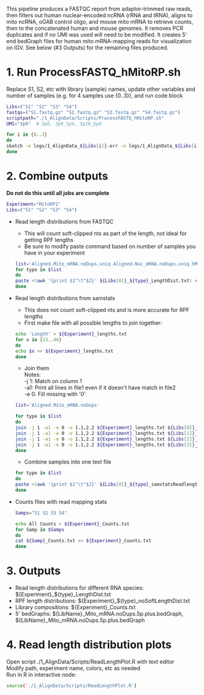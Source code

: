 This pipeline produces a FASTQC report from adaptor-trimmed raw reads, then filters out human nuclear-encoded ncRNA (rRNA and tRNA), aligns to mito ncRNA, oGAB control oligo, and mouse mito mRNA to retrieve counts, then to the concatenated human and mouse genomes. It removes PCR duplicates and if no UMI was used will need to be modified. It creates 5' end bedGraph files for human mito mRNA-mapping reads for visualization on IGV. See below (#3 Outputs) for the remaining files produced.

# 1. Run ProcessFASTQ_hMitoRP.sh
Replace S1, S2, etc with library (sample) names, update other variables and number of samples (e.g. for 4 samples use {0..3}), and run code block
```bash
Libs=("S1" "S2" "S3" "S4")
fastqs=("S1.fastq.gz" "S2.fastq.gz" "S3.fastq.gz" "S4.fastq.gz")
scriptpath="./1_AlignData/Scripts/ProcessFASTQ_hMitoRP.sh"
UMI="3p6"  # 3p6, 3p6_5p4, 3p10_5p4

for i in {0..3}
do
sbatch -e logs/1_AlignData_${Libs[i]}.err -o logs/1_AlignData_${Libs[i]}.log $scriptpath ${Libs[i]} ${fastqs[i]} $UMI
done
```

# 2. Combine outputs
**Do not do this until all jobs are complete**

```bash
Experiment="MitoRP1"
Libs=("S1" "S2" "S3" "S4")
```
- Read length distributions from FASTQC  
  - This will count soft-clipped nts as part of the length, not ideal for getting RPF lengths  
  - Be sure to modify paste command based on number of samples you have in your experiment
  ```bash
  list='Aligned.Mito_mRNA.noDups.uniq Aligned.Nuc_mRNA.noDups.uniq hMito_tRNA_al hMito_rRNA_al mMito_mRNAs_0mm_al'
  for type in $list
  do
  paste <(awk '{print $1"\t"$2}' ${Libs[0]}_${type}_LengthDist.txt) <(awk '{print $2}' ${Libs[1]}_${type}_LengthDist.txt) <(awk '{print $2}' ${Libs[2]}_${type}_LengthDist.txt) <(awk '{print $2}' ${Libs[3]}_${type}_LengthDist.txt) > ${Experiment}_${type}_LengthDist.txt 
  done
  ```

- Read length distributions from samstats  
  - This does not count soft-clipped nts and is more accurate for RPF lengths
  - First make file with all possible lengths to join together:  
  ```bash
  echo 'Length' > ${Experiment}_lengths.txt
  for x in {13..46}
  do
  echo $x >> ${Experiment}_lengths.txt
  done 
  ```

  - Join them  
    Notes:  
    -j 1: Match on column 1  
    -a1: Print all lines in file1 even if it doesn't have match in file2  
    -e 0: Fill missing with '0'  

  ```bash
  list='Aligned.Mito_mRNA.noDups'

  for type in $list
  do
  join -j 1 -a1 -e 0 -o 1.1,2.2 ${Experiment}_lengths.txt ${Libs[0]}_${type}_samstatsReadlength.noSoft.txt > ${Libs[0]}_${type}_samstatsReadlengthAll.noSoft.txt
  join -j 1 -a1 -e 0 -o 1.1,2.2 ${Experiment}_lengths.txt ${Libs[1]}_${type}_samstatsReadlength.noSoft.txt > ${Libs[1]}_${type}_samstatsReadlengthAll.noSoft.txt
  join -j 1 -a1 -e 0 -o 1.1,2.2 ${Experiment}_lengths.txt ${Libs[2]}_${type}_samstatsReadlength.noSoft.txt > ${Libs[2]}_${type}_samstatsReadlengthAll.noSoft.txt
  join -j 1 -a1 -e 0 -o 1.1,2.2 ${Experiment}_lengths.txt ${Libs[3]}_${type}_samstatsReadlength.noSoft.txt > ${Libs[3]}_${type}_samstatsReadlengthAll.noSoft.txt
  done
  ```

  - Combine samples into one text file
  ```bash
  for type in $list
  do
  paste <(awk '{print $1"\t"$2}' ${Libs[0]}_${type}_samstatsReadlengthAll.noSoft.txt) <(awk '{print $2}' ${Libs[1]}_${type}_samstatsReadlengthAll.noSoft.txt) <(awk '{print $2}'  ${Libs[2]}_${type}_samstatsReadlengthAll.noSoft.txt) <(awk '{print $2}' ${Libs[3]}_${type}_samstatsReadlengthAll.noSoft.txt) > ${Experiment}_${type}_noSoftLengthDist.txt 
  done
  ```

- Counts files with read mapping stats
  ```bash
  Samps="S1 S2 S3 S4"

  echo All Counts > ${Experiment}_Counts.txt
  for Samp in $Samps
  do
  cat ${Samp}_Counts.txt >> ${Experiment}_Counts.txt
  done
  ```
  
# 3. Outputs
  - Read length distributions for different RNA species: ${Experiment}_${type}_LengthDist.txt
  - RPF length distributions: ${Experiment}_${type}_noSoftLengthDist.txt
  - Library compositions: ${Experiment}_Counts.txt
  - 5' bedGraphs: ${LibName}_Mito_mRNA.noDups.5p.plus.bedGraph, ${LibName}_Mito_mRNA.noDups.5p.plus.bedGraph

# 4. Read length distribution plots
Open script ./1_AlignData/Scripts/ReadLengthPlot.R with text editor  
Modify path, experiment name, colors, etc as needed   
Run in R in interactive node: 
```bash
source('./1_AlignData/Scripts/ReadLengthPlot.R')
```

